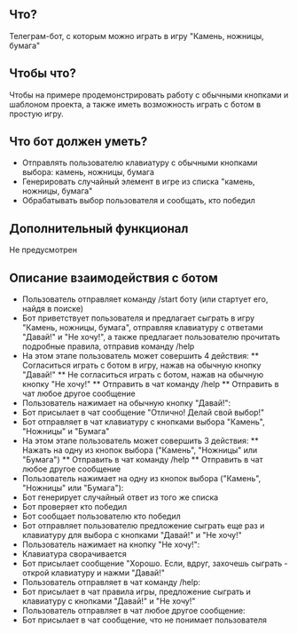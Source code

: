 ## Что?
Телеграм-бот, с которым можно играть в игру "Камень, ножницы, бумага"

## Чтобы что?
Чтобы на примере продемонстрировать работу с обычными кнопками и шаблоном проекта, а также иметь возможность играть с ботом в простую игру.

## Что бот должен уметь?
* Отправлять пользователю клавиатуру с обычными кнопками выбора: камень, ножницы, бумага
* Генерировать случайный элемент в игре из списка "камень, ножницы, бумага"
* Обрабатывать выбор пользователя и сообщать, кто победил
## Дополнительный функционал
Не предусмотрен

## Описание взаимодействия с ботом
* Пользователь отправляет команду /start боту (или стартует его, найдя в поиске)
* Бот приветствует пользователя и предлагает сыграть в игру "Камень, ножницы, бумага", отправляя клавиатуру с ответами "Давай!" и "Не хочу!", а также предлагает пользователю прочитать подробные правила, отправив команду /help
* На этом этапе пользователь может совершить 4 действия:
** Согласиться играть с ботом в игру, нажав на обычную кнопку "Давай!"
** Не согласиться играть с ботом, нажав на обычную кнопку "Не хочу!"
** Отправить в чат команду /help
** Отправить в чат любое другое сообщение
* Пользователь нажимает на обычную кнопку "Давай!":
* Бот присылает в чат сообщение "Отлично! Делай свой выбор!"
* Бот отправляет в чат клавиатуру с кнопками выбора "Камень", "Ножницы" и "Бумага"
* На этом этапе пользователь может совершить 3 действия:
** Нажать на одну из кнопок выбора ("Камень", "Ножницы" или "Бумага")
** Отправить в чат команду /help
** Отправить в чат любое другое сообщение
* Пользователь нажимает на одну из кнопок выбора ("Камень", "Ножницы" или "Бумага"):
* Бот генерирует случайный ответ из того же списка
* Бот проверяет кто победил 
* Бот сообщает пользователю кто победил
* Бот отправляет пользователю предложение сыграть еще раз и клавиатуру для выбора с кнопками "Давай!" и "Не хочу!"
* Пользователь нажимает на кнопку "Не хочу!":
* Клавиатура сворачивается
* Бот присылает сообщение "Хорошо. Если, вдруг, захочешь сыграть - открой клавиатуру и нажми "Давай!"
* Пользователь отправляет в чат команду /help:
* Бот присылает в чат правила игры, предложение сыграть и клавиатуру с кнопками "Давай!" и "Не хочу!"
* Пользователь отправляет в чат любое другое сообщение:
* Бот присылает в чат сообщение, что не понимает пользователя

